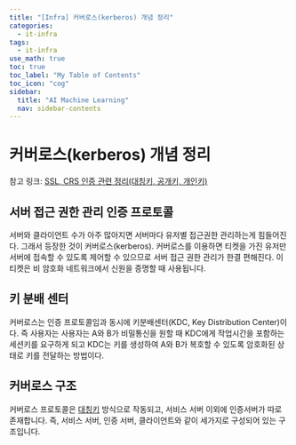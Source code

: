 ```yaml
---
title: "[Infra] 커버로스(kerberos) 개념 정리" 
categories:
  - it-infra
tags:
  - it-infra
use_math: true
toc: true
toc_label: "My Table of Contents"
toc_icon: "cog"
sidebar:
  title: "AI Machine Learning"
  nav: sidebar-contents
---
```


# 커버로스(kerberos) 개념 정리

참고 링크: [SSL, CRS 인증 관련 정리(대칭키, 공개키, 개인키)](https://losskatsu.github.io/it-infra/ssl-auth/)

## 서버 접근 권한 관리 인증 프로토콜

서버와 클라이언트 수가 아주 많아지면 서버마다 유저별 접근권한 관리하는게 힘들어진다. 
그래서 등장한 것이 커버로스(kerberos). 
커버로스를 이용하면 티켓을 가진 유저만 서버에 접속할 수 있도록 제어할 수 있으므로 서버 접근 권한 관리가 한결 편해진다.
이 티켓은 비 암호화 네트워크에서 신원을 증명할 때 사용됩니다. 

## 키 분배 센터

커버로스는 인증 프로토콜임과 동시에 키분배센터(KDC, Key Distribution Center)이다. 
즉 사용자는 사용자는 A와 B가 비밀통신을 원할 때 KDC에게 작업시간을 포함하는 세션키를 요구하게 되고 
KDC는 키를 생성하여 A와 B가 복호할 수 있도록 암호화된 상태로 키를 전달하는 방법이다. 


## 커버로스 구조

커버로스 프로토콜은 [대칭키](https://losskatsu.github.io/it-infra/ssl-auth/) 방식으로 작동되고, 
서비스 서버 이외에 인증서버가 따로 존재합니다. 
즉, 서비스 서버, 인증 서버, 클라이언트와 같이 세가지로 구성되어 있는 구조입니다. 
